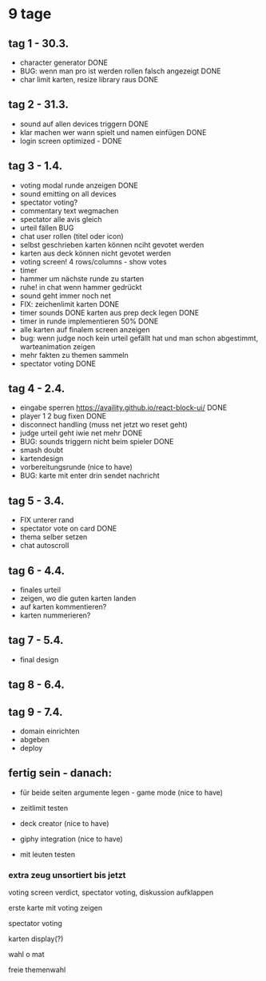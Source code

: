 # 9 tage

## tag 1 - 30.3.

- character generator DONE
- BUG: wenn man pro ist werden rollen falsch angezeigt DONE
- char limit karten, resize library raus DONE

## tag 2 - 31.3.

- sound auf allen devices triggern DONE
- klar machen wer wann spielt und namen einfügen DONE
- login screen optimized - DONE

## tag 3 - 1.4.

- voting modal runde anzeigen DONE
- sound emitting on all devices
- spectator voting?
- commentary text wegmachen
- spectator alle avis gleich
- urteil fällen BUG
- chat user rollen (titel oder icon)
- selbst geschrieben karten können nciht gevotet werden
- karten aus deck können nicht gevotet werden
- voting screen! 4 rows/columns - show votes
- timer
- hammer um nächste runde zu starten
- ruhe! in chat wenn hammer gedrückt
- sound geht immer noch net
- FIX: zeichenlimit karten DONE
- timer sounds DONE
  karten aus prep deck legen DONE
- timer in runde implementieren 50% DONE
- alle karten auf finalem screen anzeigen
- bug: wenn judge noch kein urteil gefällt hat und man schon abgestimmt, warteanimation zeigen
- mehr fakten zu themen sammeln
- spectator voting DONE

## tag 4 - 2.4.

- eingabe sperren https://availity.github.io/react-block-ui/ DONE
- player 1 2 bug fixen DONE
- disconnect handling (muss net jetzt wo reset geht)
- judge urteil geht iwie net mehr DONE
- BUG: sounds triggern nicht beim spieler DONE
- smash doubt
- kartendesign
- vorbereitungsrunde (nice to have)
- BUG: karte mit enter drin sendet nachricht

## tag 5 - 3.4.

- FIX unterer rand
- spectator vote on card DONE
- thema selber setzen
- chat autoscroll

## tag 6 - 4.4.

- finales urteil
- zeigen, wo die guten karten landen
- auf karten kommentieren?
- karten nummerieren?

## tag 7 - 5.4.

- final design

## tag 8 - 6.4.

## tag 9 - 7.4.

- domain einrichten
- abgeben
- deploy

## fertig sein - danach:

- für beide seiten argumente legen - game mode (nice to have)
- zeitlimit testen
- deck creator (nice to have)
- giphy integration (nice to have)

- mit leuten testen

### extra zeug unsortiert bis jetzt

voting screen
verdict, spectator voting, diskussion aufklappen

erste karte mit voting zeigen

spectator voting

karten display(?)

wahl o mat

freie themenwahl
